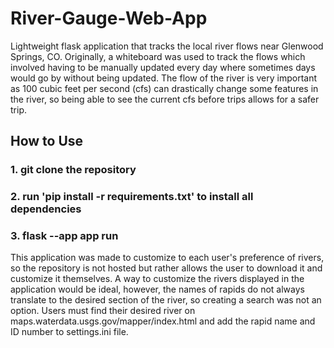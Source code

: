 # River-Gauge-Web-App

Lightweight flask application that tracks the local river flows near Glenwood Springs, CO. Originally, a whiteboard was used to track the flows which involved having to be manually updated every day where sometimes days would go by without being updated. The flow of the river is very important as 100 cubic feet per second (cfs) can drastically change some features in the river, so being able to see the current cfs before trips allows for a safer trip.

## How to Use

### 1. git clone the repository

### 2. run 'pip install -r requirements.txt' to install all dependencies

### 3. flask --app app run

This application was made to customize to each user's preference of rivers, so the repository is not hosted but rather allows the user to download it and customize it themselves. A way to customize the rivers displayed in the application would be ideal, however, the names of rapids do not always translate to the desired section of the river, so creating a search was not an option. Users must find their desired river on maps.waterdata.usgs.gov/mapper/index.html and add the rapid name and ID number to settings.ini file.
